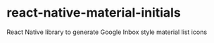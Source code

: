 # react-native-material-initials
React Native library to generate Google Inbox style material list icons
